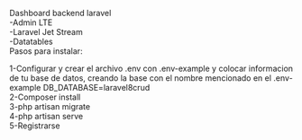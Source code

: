 Dashboard backend laravel<br>
-Admin LTE<br>
-Laravel Jet Stream<br>
-Datatables<br>
Pasos para instalar:

1-Configurar y crear el archivo .env con .env-example y colocar informacion de tu base de datos, creando la base con el nombre mencionado en el .env-example DB_DATABASE=laravel8crud
<br>
2-Composer install
<br>
3-php artisan migrate
<br>
4-php artisan serve
<br>
5-Registrarse
